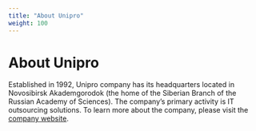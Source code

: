 ```yaml
---
title: "About Unipro"
weight: 100
---
```


# About Unipro

Established in 1992, Unipro company has its headquarters located in Novosibirsk Akademgorodok (the home of the Siberian Branch of the Russian Academy of Sciences). The company’s primary activity is IT outsourcing solutions. To learn more about the company, please visit the [company website](http://unipro.ru/en/).